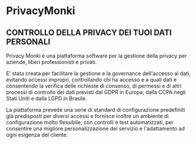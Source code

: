 # PrivacyMonki


## CONTROLLO DELLA PRIVACY DEI TUOI DATI PERSONALI
 

Privacy Monki è una piattaforma software per la gestione della privacy per aziende, liberi professionisti e privati.

E’ stata creata per facilitare la gestione e la governance dell'accesso ai dati, evitando accessi impropri, controllando chi ha accesso e a quali dati e consentendo la verifica delle richieste di consenso, di permessi e di altri processi di controllo dei dati previsti dal GDPR in Europa, dalla CCPA negli Stati Uniti e dalla LGPD in Brasile. 

La piattaforma prevede una serie di standard di configurazione predefiniti già predisposti per diversi accessi e fornisce inoltre un ambiente di configurazione molto flessibile, con controlli e test automatizzati, per consentire una migliore personalizzazione del servizio e l'adattamento ad ogni esigenza del cliente.
